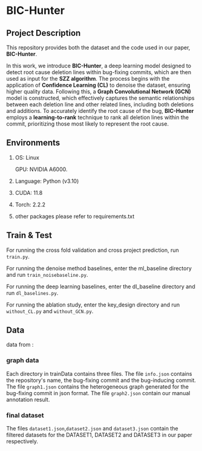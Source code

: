 # BIC-Hunter

## Project Description
This repository provides both the dataset and the code used in our paper, **BIC-Hunter**.

In this work, we introduce **BIC-Hunter**, a deep learning model designed to detect root cause deletion lines within bug-fixing commits, which are then used as input for the **SZZ algorithm**. The process begins with the application of **Confidence Learning (CL)** to denoise the dataset, ensuring higher quality data. Following this, a **Graph Convolutional Network (GCN)** model is constructed, which effectively captures the semantic relationships between each deletion line and other related lines, including both deletions and additions. To accurately identify the root cause of the bug, **BIC-Hunter** employs a **learning-to-rank** technique to rank all deletion lines within the commit, prioritizing those most likely to represent the root cause.

## Environments

1. OS: Linux

   GPU: NVIDIA A6000.

2. Language: Python (v3.10)

3. CUDA: 11.8

4. Torch: 2.2.2
   
5. other packages please refer to requirements.txt

## Train & Test
For running the cross fold validation and cross project prediction, run `train.py`.

For running the denoise method baselines, enter the ml_baseline directory and run `train_noisebaseline.py`.

For running the deep learning baselines, enter the dl_baseline directory and run `dl_baselines.py`.

For running the ablation study, enter the key_design directory and run `without_CL.py` and `without_GCN.py`. 

## Data

data from :

[Tang et al]:https://ieeexplore.ieee.org/document/10298347

### graph data

Each directory in trainData contains three files. The file `info.json` contains the repository's name, the bug-fixing commit and the bug-inducing commit. The file `graph1.json` contains the heterogeneous graph generated for the bug-fixing commit in json format. The file `graph2.json` contain our manual annotation result.

### final dataset

The files `dataset1.json`,`dataset2.json` and `dataset3.json` contain the filtered datasets for the DATASET1, DATASET2 and DATASET3 in our paper respectively.